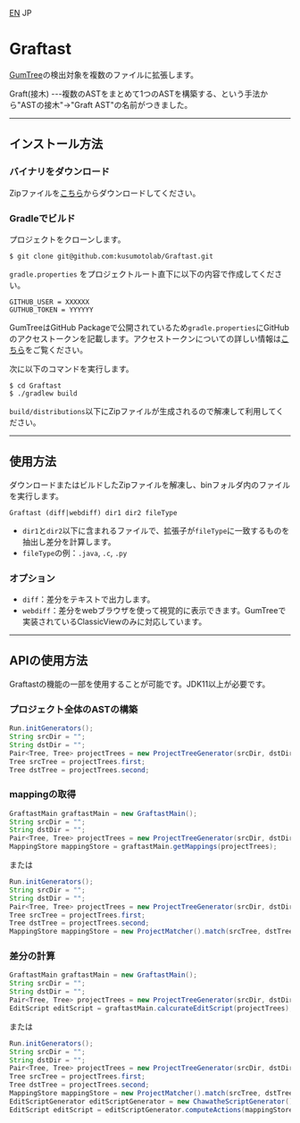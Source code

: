 [EN](./README.md)  JP

# Graftast

[GumTree](https://github.com/GumTreeDiff/gumtree)の検出対象を複数のファイルに拡張します。

Graft(接木) ---複数のASTをまとめて1つのASTを構築する、という手法から"ASTの接木"→"Graft AST"の名前がつきました。

---

## インストール方法

### バイナリをダウンロード

Zipファイルを[こちら](https://github.com/kusumotolab/Graftast/releases/latest)からダウンロードしてください。

### Gradleでビルド

プロジェクトをクローンします。

```
$ git clone git@github.com:kusumotolab/Graftast.git
```

`gradle.properties` をプロジェクトルート直下に以下の内容で作成してください。

```
GITHUB_USER = XXXXXX
GUTHUB_TOKEN = YYYYYY
```

GumTreeはGitHub Packageで公開されているため`gradle.properties`にGitHubのアクセストークンを記載します。アクセストークンについての詳しい情報は[こちら](https://docs.github.com/ja/packages/learn-github-packages/about-github-packages#managing-packages)をご覧ください。

次に以下のコマンドを実行します。

```
$ cd Graftast
$ ./gradlew build
```

`build/distributions`以下にZipファイルが生成されるので解凍して利用してください。

---

## 使用方法

ダウンロードまたはビルドしたZipファイルを解凍し、binフォルダ内のファイルを実行します。

```
Graftast (diff|webdiff) dir1 dir2 fileType
```

- `dir1`と`dir2`以下に含まれるファイルで、拡張子が`fileType`に一致するものを抽出し差分を計算します。
- `fileType`の例：`.java`, `.c`,  `.py`

### オプション

- `diff`：差分をテキストで出力します。
- `webdiff`：差分をwebブラウザを使って視覚的に表示できます。GumTreeで実装されているClassicViewのみに対応しています。

---

## APIの使用方法

Graftastの機能の一部を使用することが可能です。JDK11以上が必要です。

### プロジェクト全体のASTの構築

```java
Run.initGenerators();
String srcDir = "";
String dstDir = "";
Pair<Tree, Tree> projectTrees = new ProjectTreeGenerator(srcDir, dstDir, ".java");
Tree srcTree = projectTrees.first;
Tree dstTree = projectTrees.second;
```

### mappingの取得

```java
GraftastMain graftastMain = new GraftastMain();
String srcDir = "";
String dstDir = "";
Pair<Tree, Tree> projectTrees = new ProjectTreeGenerator(srcDir, dstDir, ".java");
MappingStore mappingStore = graftastMain.getMappings(projectTrees);
```

または

```java
Run.initGenerators();
String srcDir = "";
String dstDir = "";
Pair<Tree, Tree> projectTrees = new ProjectTreeGenerator(srcDir, dstDir, ".java");
Tree srcTree = projectTrees.first;
Tree dstTree = projectTrees.second;
MappingStore mappingStore = new ProjectMatcher().match(srcTree, dstTree);
```

### 差分の計算

```java
GraftastMain graftastMain = new GraftastMain();
String srcDir = "";
String dstDir = "";
Pair<Tree, Tree> projectTrees = new ProjectTreeGenerator(srcDir, dstDir, ".java");
EditScript editScript = graftastMain.calcurateEditScript(projectTrees);
```

または

```java
Run.initGenerators();
String srcDir = "";
String dstDir = "";
Pair<Tree, Tree> projectTrees = new ProjectTreeGenerator(srcDir, dstDir, ".java");
Tree srcTree = projectTrees.first;
Tree dstTree = projectTrees.second;
MappingStore mappingStore = new ProjectMatcher().match(srcTree, dstTree);
EditScriptGenerator editScriptGenerator = new ChawatheScriptGenerator();
EditScript editScript = editScriptGenerator.computeActions(mappingStore);
```


